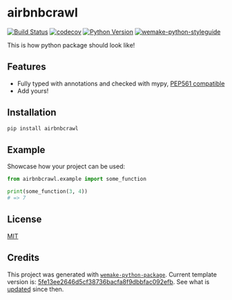 # airbnbcrawl

[![Build Status](https://github.com/aljeshishe/airbnbcrawl/workflows/test/badge.svg?branch=master&event=push)](https://github.com/aljeshishe/airbnbcrawl/actions?query=workflow%3Atest)
[![codecov](https://codecov.io/gh/aljeshishe/airbnbcrawl/branch/master/graph/badge.svg)](https://codecov.io/gh/aljeshishe/airbnbcrawl)
[![Python Version](https://img.shields.io/pypi/pyversions/airbnbcrawl.svg)](https://pypi.org/project/airbnbcrawl/)
[![wemake-python-styleguide](https://img.shields.io/badge/style-wemake-000000.svg)](https://github.com/wemake-services/wemake-python-styleguide)

This is how python package should look like!


## Features

- Fully typed with annotations and checked with mypy, [PEP561 compatible](https://www.python.org/dev/peps/pep-0561/)
- Add yours!


## Installation

```bash
pip install airbnbcrawl
```


## Example

Showcase how your project can be used:

```python
from airbnbcrawl.example import some_function

print(some_function(3, 4))
# => 7
```

## License

[MIT](https://github.com/aljeshishe/airbnbcrawl/blob/master/LICENSE)


## Credits

This project was generated with [`wemake-python-package`](https://github.com/wemake-services/wemake-python-package). Current template version is: [5fe13ee2646d5cf38736bacfa8f9dbbfac092efb](https://github.com/wemake-services/wemake-python-package/tree/5fe13ee2646d5cf38736bacfa8f9dbbfac092efb). See what is [updated](https://github.com/wemake-services/wemake-python-package/compare/5fe13ee2646d5cf38736bacfa8f9dbbfac092efb...master) since then.
